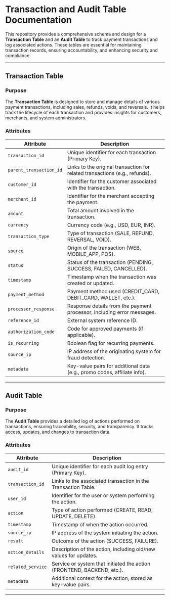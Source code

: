 # Transaction and Audit Table Documentation

This repository provides a comprehensive schema and design for a **Transaction Table** and an **Audit Table** to track payment transactions and log associated actions. These tables are essential for maintaining transaction records, ensuring accountability, and enhancing security and compliance.

---

## **Transaction Table**

### **Purpose**
The **Transaction Table** is designed to store and manage details of various payment transactions, including sales, refunds, voids, and reversals. It helps track the lifecycle of each transaction and provides insights for customers, merchants, and system administrators.

### **Attributes**
| Attribute             | Description                                                                 |
|-----------------------|-----------------------------------------------------------------------------|
| `transaction_id`      | Unique identifier for each transaction (Primary Key).                      |
| `parent_transaction_id` | Links to the original transaction for related transactions (e.g., refunds). |
| `customer_id`         | Identifier for the customer associated with the transaction.               |
| `merchant_id`         | Identifier for the merchant accepting the payment.                         |
| `amount`              | Total amount involved in the transaction.                                  |
| `currency`            | Currency code (e.g., USD, EUR, INR).                                       |
| `transaction_type`    | Type of transaction (SALE, REFUND, REVERSAL, VOID).                        |
| `source`              | Origin of the transaction (WEB, MOBILE_APP, POS).                         |
| `status`              | Status of the transaction (PENDING, SUCCESS, FAILED, CANCELLED).           |
| `timestamp`           | Timestamp when the transaction was created or updated.                    |
| `payment_method`      | Payment method used (CREDIT_CARD, DEBIT_CARD, WALLET, etc.).               |
| `processor_response`  | Response details from the payment processor, including error messages.     |
| `reference_id`        | External system reference ID.                                              |
| `authorization_code`  | Code for approved payments (if applicable).                               |
| `is_recurring`        | Boolean flag for recurring payments.                                       |
| `source_ip`           | IP address of the originating system for fraud detection.                 |
| `metadata`            | Key-value pairs for additional data (e.g., promo codes, affiliate info).   |

---

## **Audit Table**

### **Purpose**
The **Audit Table** provides a detailed log of actions performed on transactions, ensuring traceability, security, and transparency. It tracks access, updates, and changes to transaction data.

### **Attributes**
| Attribute             | Description                                                                 |
|-----------------------|-----------------------------------------------------------------------------|
| `audit_id`            | Unique identifier for each audit log entry (Primary Key).                  |
| `transaction_id`      | Links to the associated transaction in the Transaction Table.              |
| `user_id`             | Identifier for the user or system performing the action.                  |
| `action`              | Type of action performed (CREATE, READ, UPDATE, DELETE).                  |
| `timestamp`           | Timestamp of when the action occurred.                                     |
| `source_ip`           | IP address of the system initiating the action.                           |
| `result`              | Outcome of the action (SUCCESS, FAILURE).                                 |
| `action_details`      | Description of the action, including old/new values for updates.          |
| `related_service`     | Service or system that initiated the action (FRONTEND, BACKEND, etc.).    |
| `metadata`            | Additional context for the action, stored as key-value pairs.             |

---
